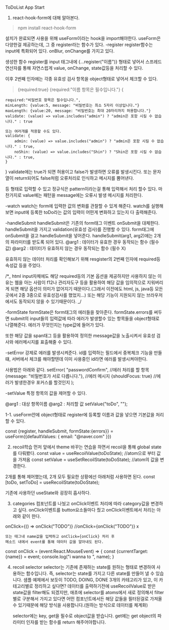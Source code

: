ToDoList App Start

1. react-hook-form에 대해 알아본다.

> npm install react-hook-form

설치가 완료되면 사용을 위해 useForm이라는 hook을 import해야한다.
useForm은 다양한걸 제공하는데, 그 중 register라는 함수가 있다.
-register
register함수는 input에 특화되어 있다.
onBlur, onChange를 가지고 있다.

생성한 함수 register를 input 태그내에 {...register("이름")} 형태로 넣어서 스프레드 연산자를 통해 자연스럽게 value, onChange, state값등을 처리할 수 있다.

이후 2번째 인자에는 각종 유효성 검사 항목을 object형태로 넣어서 체크할 수 있다.

> {required:true}
> {required:"이름 항목은 필수입니다."}
> {

    required:"비밀번호 항목은 필수입니다.",
    minLength: {value:5, message: "비밀번호는 최소 5자리 이상입니다."}
    maxLength: {value:20, message: "비밀번호는 최대 20자리까지 허용합니다."}
    validate: (value) => value.includes("admin") ? "admin은 포함 시킬 수 없습니다." : true

    또는 여러개를 적용할 수도 있다.
    validate: {
        admin: (value) => value.includes("admin") ? "admin은 포함 시킬 수 없습니다." : true,
        noShin: (value) => value.includes("Shin") ? "Shin은 포함 시킬 수 없습니다." : true,
    }

}
validate에는 true가 되면 허용이고 false가 발생하면 오류를 발생시킨다.
또는 문자열이 return되어도 false처럼 오류처리로 인식하고 메시지를 뿜어낸다.

등 형태로 입력할 수 있고 정규식은 pattern이라는걸 통해 입력해서 처리 할수 있다.
마찬가지로 value에는 패턴을 message에는 오류시 발생 메시지를 처리한다.

-watch
watch는 form에 입력한 값의 변화를 관찰할 수 있게 해준다.
watch를 실행해보면 input에 등록한 toDo라는 값의 입력이 어떤게 변화하고 있는지 다 출력해준다.

-handleSubmit
handleSubmit은 기존의 form태그 이벤트 onSubmit을 대체한다.
handleSubmit을 가지고 validation(유효성 검사)를 진행할 수 있다.
form태그에 onSubmit을 걸고 handleSubmit을 넣어준다.
handleSubmit(arg1, arg2)에는 2개의 파라미터를 받도록 되어 있다.
@arg1 : 데이터가 유효한 경우 동작되는 함수 (필수값)
@arg2 : 데이터가 유효하지 않는 경우 동작되는 함수 (필수 X)

유효하지 않는 데이터 처리를 확인해보기 위해
resgister의 2번째 인자에 required등 속성값 등을 주었다.

/\*_ html input자체에도 해당 required등의 기본 옵션을 제공하지만 사용하지 않는 이유는 웹을 아는 사람이 f12나 관리자도구 등을 활용하여 해당 값을 임의적으로 지워버리게 되면 해당 옵션이 의미가 없어지기 때문이다.(그래서 이전에도 html, js, java등 모든곳에서 2중 3중으로 유효성검사를 했었지...) 또는 해당 기능이 지원되지 않는 브라우저에서도 동작되지 않을 수 있기때문이다.
_/

-formState
formState은 form태그의 에러들을 찾아준다.
formState.errors를 써두면 submit의 input들의 입력값에 따라 에러가 발생할수 있는 항목들을 object형태로 나열해준다. 에러가 무엇인지는 type값에 들어가 있다.

또한 해당 값을 span태그 등을 활용하여 정의한 message값을 노출시켜서 유효성 검사와 에러메시지를 표출해줄 수 있다.

-setError
강제로 에러를 발생시켜준다.
id를 입력하는 필드에서 중복체크 기능을 만들떄, 서버에서 체크를 해야할텐데 이미 사용중인 id라면 에러를 발생시켜야한다.

사용법은 아래와 같다.
setError(
"passwordConfirm", //에러 처리를 할 항목
{message: "비밀번호가 서로 다릅니다."}, //에러 메시지
{shouldFocus: true} //에러가 발생한경우 포커스를 할것인지
);

-setValue
특정 항목의 값을 제어할 수 있다.

@arg1 : 대상 항목이름
@arg2 : 처리할 값
setValue("toDo", "");

1-1. useForm안에 object형태로 register에 등록할 이름과 값을 넣으면 기본값을 처리 할 수 있다.

const {register, handleSubmit, formState:{errors}} = useForm({defaultValues: {
email: "@naver.com"
}})

2. recoil학습
   먼저 앞에서 theme 바꾸는 연습을 하면서 recoil을 통해 global state를 다뤄봤다.
   const value = useRecoilValue(toDoState); //atom으로 부터 값을 가져옴
   const setValue = useSetRecoilState(toDoState); //atom의 값을 변경한다.

2개를 통해 제어했는데, 2개 모두 필요한 상황에선 아래처럼 사용하면 된다.
const [toDo, setToDo] = useRecoilState(toDoState);

기존에 사용하던 useState와 굉장히 흡사하다.

3. categories
   컴포넌트를 나눴고 onClick이벤트 처리에 따라 category값을 변경하고 싶다.
   onClick이벤트를 button요소들마다 줬고 onClick이벤트에서 처리는 아래와 같이 한다.

onClick={() => onClick("TODO")}
//onClick={onClick("TODO")} x

    또는 태그내 name값을 입력하고 onClick={onClick} 처리 후
    메소드 내에서 event를 통해 데이터 값을 알아내도 된다.

const onClick = (event:React.MouseEvent<HTMLButtonElement>) => {
const {currentTarget:{name}} = event;
console.log("i wanna to ", name);
}

4. recoil selector
   selector는 기존에 존재하는 state를 원하는 형태로 변경하여 사용하는 함수입니다.
   즉, selector는 state를 가지고 다른 state를 만들어 낼 수 있습니다.
   샘플 예제에서 보듯이 TODO, DOING, DONE 3개의 카테고리가 있고, 이 카테고리별로 정리하고 싶다면? 데이터를 출력하기전에 useRecoilValue로 받은 state값을 filter해도 되겠지만, 애초에 selector를 atoms에서 새로 정의해서 filter별로 구분해서 가지고 있다면 어떤 컴포넌트에서든 해당 값들을 필터된걸로 가져올 수 있기때문에 해당 방식을 사용합니다.(원하는 방식으로 데이터를 체계화)

   selector에는 key, get을 필수로 object값을 받습니다.
   get에는 get object의 파라미터 인자를 받는 함수를 return 해주어야합니다.

